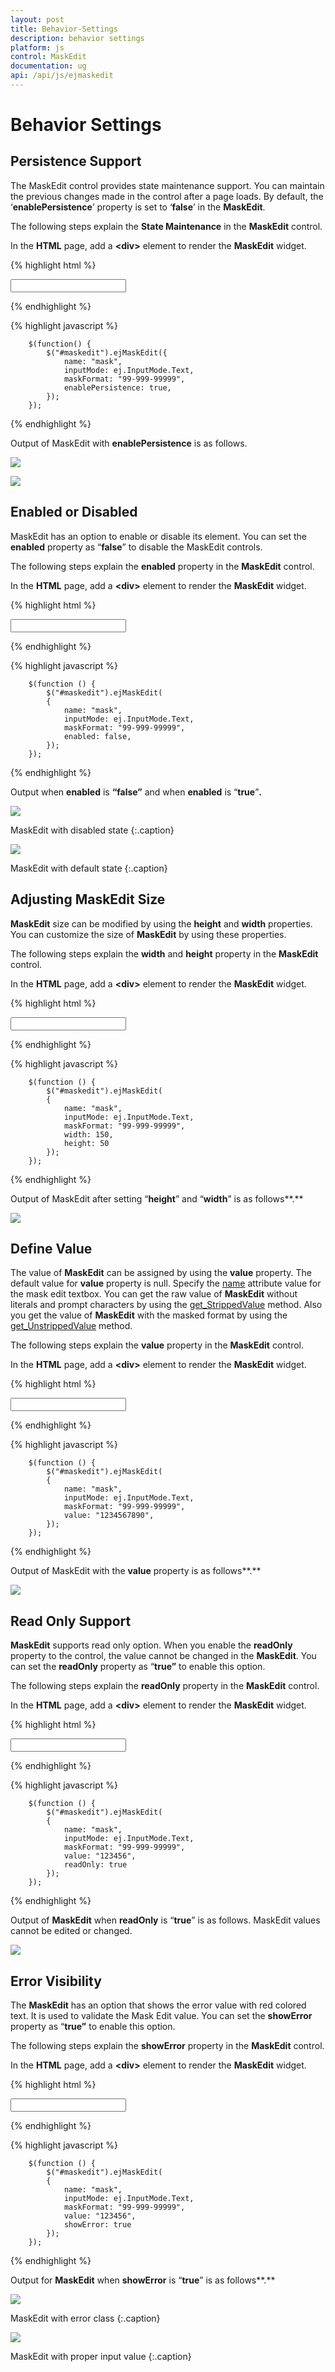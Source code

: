 ```yaml
---
layout: post
title: Behavior-Settings
description: behavior settings
platform: js
control: MaskEdit
documentation: ug
api: /api/js/ejmaskedit
---
```


# Behavior Settings

## Persistence Support

The MaskEdit control provides state maintenance support. You can maintain the previous changes made in the control after a page loads. By default, the ‘**enablePersistence**’ property is set to ‘**false**’ in the **MaskEdit**.

The following steps explain the **State Maintenance** in the **MaskEdit** control.

 In the **HTML** page, add a **&lt;div&gt;** element to render the **MaskEdit** widget. 

{% highlight html %}

<input id="maskedit" type="text" />
    
{% endhighlight %}

{% highlight javascript %}

        $(function() {
            $("#maskedit").ejMaskEdit({
                name: "mask",
                inputMode: ej.InputMode.Text,
                maskFormat: "99-999-99999",
                enablePersistence: true,
            });
        });

{% endhighlight %}


Output of MaskEdit with **enablePersistence** is as follows. 



![](/js/MaskEdit/Behavior-Settings_images/Behavior-Settings_img1.png)

![](/js/MaskEdit/Behavior-Settings_images/Behavior-Settings_img2.png)

## Enabled or Disabled

MaskEdit has an option to enable or disable its element. You can set the **enabled** property as “**false**” to disable the MaskEdit controls.

The following steps explain the **enabled** property in the **MaskEdit** control.

In the **HTML** page, add a **&lt;div&gt;** element to render the **MaskEdit** widget. 



{% highlight html %}

<input id="maskedit" type="text" />
    
{% endhighlight %}

{% highlight javascript %}

        $(function () {
            $("#maskedit").ejMaskEdit(
            {
                name: "mask",
                inputMode: ej.InputMode.Text,
                maskFormat: "99-999-99999",
                enabled: false,
            });
        });

{% endhighlight %}


Output when **enabled** is **“false”** and when **enabled** is “**true**”**.**

![](/js/MaskEdit/Behavior-Settings_images/Behavior-Settings_img3.png)

MaskEdit with disabled state
{:.caption}

![](/js/MaskEdit/Behavior-Settings_images/Behavior-Settings_img4.png)

MaskEdit with default state
{:.caption}

## Adjusting MaskEdit Size

**MaskEdit** size can be modified by using the **height** and **width** properties. You can customize the size of **MaskEdit** by using these properties.

The following steps explain the **width** and **height** property in the **MaskEdit** control.

In the **HTML** page, add a **&lt;div&gt;** element to render the **MaskEdit** widget. 


{% highlight html %}

<input id="maskedit" type="text" />
    
{% endhighlight %}

{% highlight javascript %}

        $(function () {
            $("#maskedit").ejMaskEdit(
            {
                name: "mask",
                inputMode: ej.InputMode.Text,
                maskFormat: "99-999-99999",
                width: 150,
                height: 50
            });
        });

{% endhighlight %}




Output of MaskEdit after setting “**height**” and “**width**” is as follows**.**



![](/js/MaskEdit/Behavior-Settings_images/Behavior-Settings_img5.png) 

## Define Value

The value of **MaskEdit** can be assigned by using the **value** property. The default value for **value** property is null.
Specify the [name](https://help.syncfusion.com/api/js/ejmaskedit#members:name) attribute value for the mask edit textbox.
You can get the raw value of **MaskEdit** without literals and prompt characters by using the [get_StrippedValue](https://help.syncfusion.com/api/js/ejmaskedit#methods:get_strippedvalue) method.
Also you get the value of **MaskEdit** with the masked format by using the [get_UnstrippedValue](https://help.syncfusion.com/api/js/ejmaskedit#methods:get_unstrippedvalue) method.

The following steps explain the **value** property in the **MaskEdit** control.

In the **HTML** page, add a **&lt;div&gt;** element to render the **MaskEdit** widget. 


{% highlight html %}

<input id="maskedit" type="text" />
    
{% endhighlight %}

{% highlight javascript %}

        $(function () {
            $("#maskedit").ejMaskEdit(
            {
                name: "mask",
                inputMode: ej.InputMode.Text,
                maskFormat: "99-999-99999",
                value: "1234567890",
            });
        });

{% endhighlight %}




Output of MaskEdit with the **value** property is as follows**.**



![](/js/MaskEdit/Behavior-Settings_images/Behavior-Settings_img6.png) 

## Read Only Support

**MaskEdit** supports read only option. When you enable the **readOnly** property to the control, the value cannot be changed in the **MaskEdit**. You can set the **readOnly** property as “**true”** to enable this option.

The following steps explain the **readOnly** property in the **MaskEdit** control.

In the **HTML** page, add a **&lt;div&gt;** element to render the **MaskEdit** widget. 


{% highlight html %}

<input id="maskedit" type="text" />
    
{% endhighlight %}

{% highlight javascript %}

        $(function () {
            $("#maskedit").ejMaskEdit(
            {
                name: "mask",
                inputMode: ej.InputMode.Text,
                maskFormat: "99-999-99999",
                value: "123456",
                readOnly: true
            });
        });

{% endhighlight %}


Output of **MaskEdit** when **readOnly** is “**true**” is as follows. MaskEdit values cannot be edited or changed.



![](/js/MaskEdit/Behavior-Settings_images/Behavior-Settings_img7.png)

## Error Visibility

The **MaskEdit** has an option that shows the error value with red colored text. It is used to validate the Mask Edit value. You can set the **showError** property as “**true”** to enable this option.

The following steps explain the **showError** property in the **MaskEdit** control.

In the **HTML** page, add a **&lt;div&gt;** element to render the **MaskEdit** widget. 


{% highlight html %}

<input id="maskedit" type="text" />
    
{% endhighlight %}

{% highlight javascript %}

        $(function () {
            $("#maskedit").ejMaskEdit(
            {
                name: "mask",
                inputMode: ej.InputMode.Text,
                maskFormat: "99-999-99999",
                value: "123456",
                showError: true
            });
        });

{% endhighlight %}




Output for **MaskEdit** when **showError** is “**true**” is as follows**.** 



![](/js/MaskEdit/Behavior-Settings_images/Behavior-Settings_img8.png)

MaskEdit with error class
{:.caption}

![](/js/MaskEdit/Behavior-Settings_images/Behavior-Settings_img9.png)

MaskEdit with proper input value
{:.caption}

